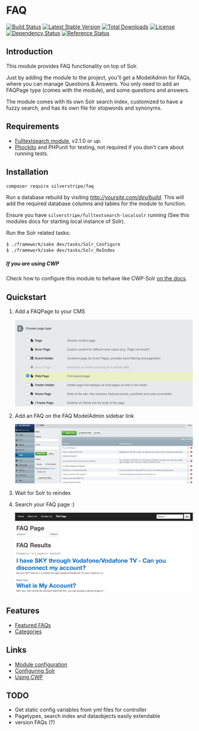 # FAQ
[![Build Status](https://api.travis-ci.org/silverstripe/silverstripe-faq.svg?branch=master)](https://travis-ci.org/silverstripe/silverstripe-faq)
[![Latest Stable Version](https://img.shields.io/packagist/v/silverstripe/faq.svg)](https://github.com/silverstripe/silverstripe-faq/releases)
[![Total Downloads](https://img.shields.io/packagist/dt/silverstripe/faq.svg)](https://packagist.org/packages/silverstripe/faq)
[![License](https://img.shields.io/github/license/silverstripe/silverstripe-faq.svg)](https://github.com/silverstripe/silverstripe-faq/blob/master/LICENSE.md)
[![Dependency Status](https://www.versioneye.com/php/silverstripe:faq/badge.svg)](https://www.versioneye.com/php/silverstripe:faq)
[![Reference Status](https://www.versioneye.com/php/silverstripe:faq/reference_badge.svg)](https://www.versioneye.com/php/silverstripe:faq/references)

## Introduction

This module provides FAQ functionality on top of Solr.

Just by adding the module to the project, you'll get a ModelAdmin for FAQs, where you can manage Questions & Answers.
You only need to add an FAQPage type (comes with the module), and some questions and answers.

The module comes with its own Solr search index, customized to have a fuzzy search,
and has its own file for stopwords and synonyms.

## Requirements

 * [Fulltextsearch module](https://github.com/silverstripe-labs/silverstripe-fulltextsearch), v2.1.0 or up.
 * [Phockito](https://github.com/hafriedlander/silverstripe-phockito) and
 PHPunit for testing, not required if you don't care about running tests.

## Installation

    composer require silverstripe/faq

Run a database rebuild by visiting *http://yoursite.com/dev/build*. This will add the required database
columns and tables for the module to function.

Ensure you have `silverstripe/fulltextsearch-localsolr` running (See this modules docs for starting local instance of Solr).

Run the Solr related tasks:

    $ ./framework/sake dev/tasks/Solr_Configure
    $ ./framework/sake dev/tasks/Solr_ReIndex
 

##### If you are using CWP

Check how to configure this module to behave like CWP-Solr [on the docs](docs/en/cwp.md).


## Quickstart

1. Add a FAQPage to your CMS

    ![](docs/images/faq-pagetype.png)

2. Add an FAQ on the FAQ ModelAdmin sidebar link

    ![](docs/images/faq-modeladmin.png)

3. Wait for Solr to reindex
4. Search your FAQ page :)

    ![](docs/images/faq-frontend.png)

## Features

- [Featured FAQs](docs/en/features.md)
- [Categories](docs/en/features.md)

## Links

- [Module configuration](docs/en/configuration.md)
- [Configuring Solr](docs/en/configure-solr.md)
- [Using CWP](docs/en/cwp.md)


## TODO

- Get static config variables from yml files for controller
- Pagetypes, search index and dataobjects easily extendable
- version FAQs (?)
